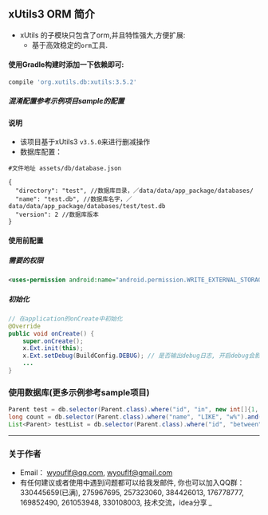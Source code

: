 ## xUtils3 ORM 简介
* xUtils 的子模块只包含了orm,并且特性强大,方便扩展:
  - 基于高效稳定的`orm`工具.

#### 使用Gradle构建时添加一下依赖即可:
```javascript
compile 'org.xutils.db:xutils:3.5.2'
```
##### 混淆配置参考示例项目sample的配置
#### 说明
- 该项目基于xUtils3 `v3.5.0`来进行删减操作
- 数据库配置：
```
#文件地址 assets/db/database.json

{
  "directory": "test", //数据库目录，／data/data/app_package/databases/
  "name": "test.db", //数据库名字，／data/data/app_package/databases/test/test.db
  "version": 2 //数据库版本
}
```

#### 使用前配置
##### 需要的权限
```xml
<uses-permission android:name="android.permission.WRITE_EXTERNAL_STORAGE" />
```
##### 初始化
```java
// 在application的onCreate中初始化
@Override
public void onCreate() {
    super.onCreate();
    x.Ext.init(this);
    x.Ext.setDebug(BuildConfig.DEBUG); // 是否输出debug日志, 开启debug会影响性能.
    ...
}
```

### 使用数据库(更多示例参考sample项目)
```java
Parent test = db.selector(Parent.class).where("id", "in", new int[]{1, 3, 6}).findFirst();
long count = db.selector(Parent.class).where("name", "LIKE", "w%").and("age", ">", 32).count();
List<Parent> testList = db.selector(Parent.class).where("id", "between", new String[]{"1", "5"}).findAll();
```

----
### 关于作者
* Email： <wyouflf@qq.com>, <wyouflf@gmail.com>
* 有任何建议或者使用中遇到问题都可以给我发邮件, 你也可以加入QQ群：330445659(已满), 275967695, 257323060,
384426013, 176778777, 169852490, 261053948, 330108003, 技术交流，idea分享 *_*
